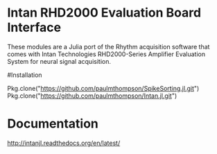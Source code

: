 # Intan RHD2000 Evaluation Board Interface

These modules are a Julia port of the Rhythm acquisition software that comes with Intan Technologies 
RHD2000-Series Amplifier Evaluation System for neural signal acquisition. 

#Installation

Pkg.clone("https://github.com/paulmthompson/SpikeSorting.jl.git")
Pkg.clone("https://github.com/paulmthompson/Intan.jl.git")

# Documentation

http://intanjl.readthedocs.org/en/latest/

